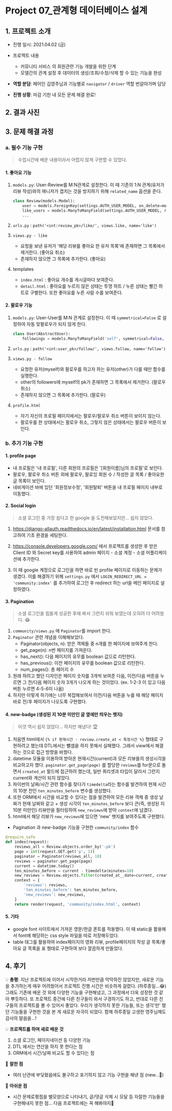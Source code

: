 # Project 07_관계형 데이터베이스 설계

## 1. 프로젝트 소개

- 진행 일시: 2021.04.02 (금)
- 프로젝트 내용
  - 커뮤니티 서비스 의 회원관련 기능 개발을 위한 단계
  - 모델간의 관계 설정 후 데이터의 생성/조회/수정/삭제 할 수 있는 기능을 완성

- **역할 분담**: 페어인 김영주님과 기능별로 `navigator` / `driver` 역할 번갈아가며 담당
- **진행 상황**: 마감 기한 내 모든 문제 해결 완료!



## 2. 결과 사진



## 3. 문제 해결 과정

### a. 필수 기능 구현

>  수업시간에 배운 내용이라서 어렵지 않게 구현할 수 있었다.

#### 1. 좋아요 기능

1. `models.py`: User-Review를 M:N관계로 설정한다. 이 때 기존의 1:N 관계(유저가 리뷰 작성)와의 매니저가 겹치는 것을 방지하기 위해 `related_name` 옵션을 준다.

   ```python
   class Review(models.Model):
       user = models.ForeignKey(settings.AUTH_USER_MODEL, on_delete=models.CASCADE)
       like_users = models.ManyToManyField(settings.AUTH_USER_MODEL, related_name='like_reviews')
       ...
   ```

2. `urls.py` : `path('<int:review_pk>/like/', views.like, name='like')`

3. `views.py - like`

   - 요청을 보낸 유저가 '해당 리뷰를 좋아요 한 유저 목록'에 존재하면 그 목록에서 제거한다. (좋아요 취소)
   - 존재하지 않으면 그 목록에 추가한다. (좋아요)

4. templates

   - `index.html` : 좋아요 개수를 게시글마다 보여준다.
   - `detail.html` : 좋아요를 누르지 않은 상태는 투명 하트  / 누른 상태는 빨간 하트로 구별한다. 또한 좋아요를 누른 사람 수를 보여준다.

   

#### 2. 팔로우 기능

1. `models.py`: User-User를 M:N 관계로 설정한다. 이 때 `symmetrical=False` 로 설정하여 자동 맞팔로우가 되지 않게 한다.

   ```python
   class User(AbstractUser):
       followings = models.ManyToManyField('self', symmetrical=False, related_name='followers')
   ```

2. `urls.py` : `path('<int:user_pk>/follow/', views.follow, name='follow')`

3. `views.py - follow`

   - 요청한 유저(myself)와 팔로우를 하고자 하는 유저(other)가 다를 때만 함수를 실행한다.
   - other의 followers에 myself의 pk가 존재하면 그 목록에서 제거한다. (팔로우 취소)
   - 존재하지 않으면 그 목록에 추가한다. (팔로우)

4. `profile.html`

   - 자기 자신의 프로필 페이지에서는 팔로우/팔로우 취소 버튼이 보이지 않는다.
   - 팔로우를 한 상태에서는 팔로우 취소, 그렇지 않은 상태에서는 팔로우 버튼이 보인다.



### b. 추가 기능 구현

#### 1. profile page

- 내 프로필은 '내 프로필', 다른 회원의 프로필은 '[회원이름]님의 프로필'로 보인다.
- 팔로우, 팔로우 취소 버튼 외에 팔로우, 팔로잉 회원 수 / 작성한 글 목록 / 좋아요한 글 목록이 보인다.
- 네비게이션 바에 있던 '회원정보수정', '회원탈퇴' 버튼을 내 프로필 페이지 내부로 이동했다.



#### 2. Social login

> 소셜 로그인 중 가장 쉽다고 한 google 을 도전해보았지만... 쉽지 않았다.

1. https://django-allauth.readthedocs.io/en/latest/installation.html 문서를 참고하여 기초 환경을 세팅한다.

2. https://console.developers.google.com/ 에서 프로젝트를 생성한 후 받은 Client ID 와 Secret key를 사용하여 admin 페이지 - 소셜 계정 - 소셜 어플리케이션에 추가한다.
3. 이 때 google 계정으로 로그인을 하면 바로 빈 profile 페이지로 이동하는 문제가 생겼다. 이를 해결하기 위해 `settings.py` 에서 `LOGIN_REDIRECT_URL = 'community:index'` 를 추가하여 로그인 후 redirect 하는 url을 메인 페이지로 설정하였다.



#### 3. Pagination

> 소셜 로그인을 힘들게 성공한 후에 봐서 그런지 쉬워 보였는데 오히려 더 어려웠다. 😂

1. `community/views.py` 에 `Paginator`를 import 한다.
2. `Paginator` 관련 개념을 이해해보았다.
   - Paginator(objects, n): 받은 객체들 중 n개를 한 페이지에 보여주게 한다.
   - get_page(n): n번 페이지를 가져온다.
   - has_next(): 다음 페이지의 유무를 boolean 값으로 리턴한다.
   - has_previous(): 이전 페이지의 유무를 boolean 값으로 리턴한다.
   - num_pages(): 총 페이지 수
3. 원래 하려고 했던 디자인은 페이지 숫자를 3개씩 보여준 다음, 이전/다음 버튼을 누르면 그 전/다음 페이지 숫자 3개가 나오게 하는 것이었다. (ex. 1-2-3 이 있고 다음 버튼 누르면 4-5-6이 나옴) 
4. 하지만 이렇게 하기에는 너무 복잡해보여서 이전/다음 버튼을 누를 때 해당 페이지 바로 전/후 페이지가 나오도록 구현했다.



#### 4. new-badge (생성된 지 10분 미만인 글 옆에만 띄우는 뱃지)

> 이것 역시 쉽지 않았다... 하지만 해냈다! 🏆

1. 처음엔 html에서 `{% if 현재시간 - review.create_at < 특정시간 %}` 형태로 구현하려고 했는데 DTL에서는 뺄셈을 하지 못해서 실패했다. 그래서 view에서 해결하는 것으로 접근 방향을 바꿨다.
2. datetime 모듈을 이용하여 받아온 현재시간(current)과 모든 리뷰들의 생성시각을 비교하고자 했다. `paginator.get_page(page)` 를 할당한 `reviews`를 for문으로 돌면서 `created_at` 필드에 접근하려 했는데, 일반 쿼리셋과 타입이 달라서 그런지 current와 계산이 되지 않았다.
3. 파이썬의 날짜/시간 관련 함수를 찾다가 `timedelta`라는 함수를 발견하여 현재 시간의 10분 전인 `ten_minutes_before` 변수를 생성했다.
4. 또한 ORM에서 시간을 비교할 수 있다는 점을 발견하여 모든 리뷰 객체 중 생성 날짜가 현재 날짜와 같고 + 생성 시각이 `ten_minutes_before` 보다 큰(즉, 생성된 지 10분 미만인) 리뷰만을 필터링하여 `new_reviews`에 받아 `context`에 넘겼다.
5. html에서 해당 리뷰가 `new_reviews`에 있으면 'new' 뱃지를 보여주도록 구현했다.



- Pagination 과 new-badge 기능을 구현한 `community/index` 함수

```python
@require_safe
def index(request):
    reviews_all = Review.objects.order_by('-pk')
    page = int(request.GET.get('p', 1))
    paginator = Paginator(reviews_all, 10)
    reviews = paginator.get_page(page)
    current = datetime.today()
    ten_minutes_before = current - timedelta(minutes=10)
    new_reviews = Review.objects.filter(created_at__date=current, created_at__time__gt=ten_minutes_before.time())
    context = {
        'reviews': reviews,
        'ten_minutes_before': ten_minutes_before,
        'new_reviews': new_reviews,
    }
    return render(request, 'community/index.html', context)
```



#### 5. 기타

- google font 사이트에서 가져온 영문/한글 폰트를 적용했다. 이 때 static을 활용해서 font에 해당하는 css style 파일을 따로 저장해두었다.
- table 태그를 활용하여 index페이지의 영화 리뷰, profile페이지의 작성 글 목록/좋아요 글 목록을 표 형태로 구현하여 보다 깔끔하게 만들었다.



## 4. 후기

💡 **총평**: 지난 프로젝트에 이어서 시작한거라 저번만큼 막막하진 않았지만, 새로운 기능을 추가하는게 매우 어려웠어서 프로젝트 진행 시간은 비슷하게 걸렸다. (하루종일...😂)  그래도 기존에 배운 것 외에 다양한 기능을 구현해냈고, 그 과정에서 더욱 성장한 것 같아 뿌듯하다. 또 프로젝트 중간에 다른 친구들이 와서 구경하기도 하고, 반대로 다른 친구들의 프로젝트를 볼 수 있어서 좋았다. 우리가 생각하지 못한 기능들, 또는 생각'만' 했던 기능들을 구현한 것을 본 게 새로운 자극이 되었다. 함께 하루종일 고생한 영주님께도 감사의 말씀을...!



💡 **프로젝트를 하며 새로 배운 것**

1. 소셜 로그인, 페이지네이션 등 다양한 기능
2. DTL 에서는 연산을 하지 못 한다는 점
3. ORM에서 시간/날짜 비교도 할 수 있다는 점 



🙂 **잘한 점**

- 여러 난관에 부딪혔음에도 불구하고 포기하지 않고 기능 구현을 해낸 점 (new...💫)



🙁 **아쉬운 점**

- 시간 문제로평점을 별모양으로 나타내기, 글/댓글 삭제 시 모달 등 자잘한 기능들을 구현해내지 못한 점... 다음 프로젝트에는 꼭 해봐야지💪